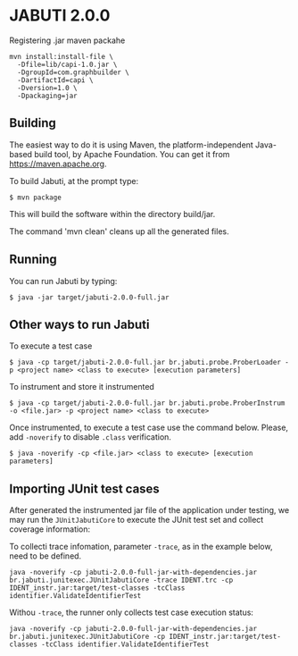 # JABUTI 2.0.0

Registering .jar maven packahe

```
mvn install:install-file \
  -Dfile=lib/capi-1.0.jar \
  -DgroupId=com.graphbuilder \
  -DartifactId=capi \
  -Dversion=1.0 \
  -Dpackaging=jar
```

Building
--------

The easiest way to do it is using Maven, the platform-independent Java-based build tool, by Apache Foundation. You can get it from https://maven.apache.org.

To build Jabuti, at the prompt type:

```
$ mvn package
```

This will build the software within the directory build/jar.

The command 'mvn clean' cleans up all the generated files.

Running
-------

You can run Jabuti by typing:

```
$ java -jar target/jabuti-2.0.0-full.jar
```

Other ways to run Jabuti
------------------------

To execute a test case

```
$ java -cp target/jabuti-2.0.0-full.jar br.jabuti.probe.ProberLoader -p <project name> <class to execute> [execution parameters]
```

To instrument and store it instrumented

```
$ java -cp target/jabuti-2.0.0-full.jar br.jabuti.probe.ProberInstrum -o <file.jar> -p <project name> <class to execute>
```
Once instrumented, to execute a test case use the command below. Please, add `-noverify` to disable `.class` verification.

```
$ java -noverify -cp <file.jar> <class to execute> [execution parameters]
```

Importing JUnit test cases
--------------------------

After generated the instrumented jar file of the application under testing, we may run the `JUnitJabutiCore` to execute the JUnit test set and collect coverage information:

To collecti trace infomation, parameter `-trace`, as in the example below, need to be defined.

```
java -noverify -cp jabuti-2.0.0-full-jar-with-dependencies.jar br.jabuti.junitexec.JUnitJabutiCore -trace IDENT.trc -cp IDENT_instr.jar:target/test-classes -tcClass identifier.ValidateIdentifierTest
```

Withou `-trace`, the runner only collects test case execution status:

```
java -noverify -cp jabuti-2.0.0-full-jar-with-dependencies.jar br.jabuti.junitexec.JUnitJabutiCore -cp IDENT_instr.jar:target/test-classes -tcClass identifier.ValidateIdentifierTest
```